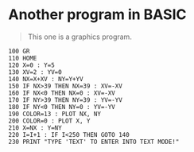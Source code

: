 # Another program in BASIC
>This one is a graphics program.

```basic
100 GR
110 HOME
120 X=0 : Y=5
130 XV=2 : YV=0
140 NX=X+XV : NY=Y+YV
150 IF NX>39 THEN NX=39 : XV=-XV
160 IF NX<0 THEN NX=0 : XV=-XV
170 IF NY>39 THEN NY=39 : YV=-YV
180 IF NY<0 THEN NY=0 : YV=-YV
190 COLOR=13 : PLOT NX, NY
200 COLOR=0 : PLOT X, Y
210 X=NX : Y=NY
220 I=I+1 : IF I<250 THEN GOTO 140
230 PRINT "TYPE 'TEXT' TO ENTER INTO TEXT MODE!"
```
